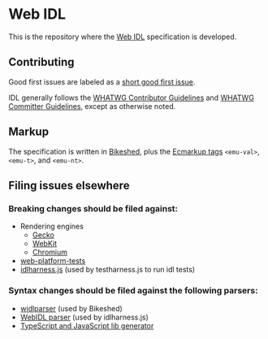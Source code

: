 # Web IDL

This is the repository where the [Web IDL](http://heycam.github.io/webidl/) specification is developed.

## Contributing

Good first issues are labeled as a [short good first issue](https://github.com/heycam/webidl/issues?q=is%3Aopen+label%3A%22%E2%8C%9B+duration%3Ashort%22+label%3A%22good+first+issue%22).

IDL generally follows the [WHATWG Contributor Guidelines](https://github.com/whatwg/meta/blob/master/CONTRIBUTING.md) and [WHATWG Committer Guidelines](https://github.com/whatwg/meta/blob/master/COMMITTING.md), except as otherwise noted.

## Markup

The specification is written in [Bikeshed](https://github.com/tabatkins/bikeshed), plus the [Ecmarkup tags](https://tc39.es/ecmarkup/) `<emu-val>`, `<emu-t>`, and `<emu-nt>`.

## Filing issues elsewhere

### Breaking changes should be filed against:

*   Rendering engines
    *   [Gecko](https://bugzilla.mozilla.org/enter_bug.cgi?product=Core&component=DOM&cc=bzbarsky@mit.edu)
    *   [WebKit](https://bugs.webkit.org/enter_bug.cgi?product=WebKit&component=Bindings&short_desc=[WebIDL]%20)
    *   [Chromium](https://bugs.chromium.org/p/chromium/issues/entry?template=Defect%20report%20from%20developer&components=Blink%3EBindings&summary=[WebIDL]%20&comment&labels=Via-WebIDLRepo)
*   [web-platform-tests](https://github.com/web-platform-tests/wpt/issues/new?title=%5BWebIDL%5D%20)
*   [idlharness.js](https://github.com/web-platform-tests/wpt/issues/new?title=%5Bidlharness%5D%20) (used by testharness.js to run idl tests)

### Syntax changes should be filed against the following parsers:

*   [widlparser](https://github.com/plinss/widlparser/issues/new) (used by Bikeshed)
*   [WebIDL parser](https://github.com/w3c/webidl2.js/issues/new) (used by idlharness.js)
*   [TypeScript and JavaScript lib generator](https://github.com/Microsoft/TSJS-lib-generator/)
